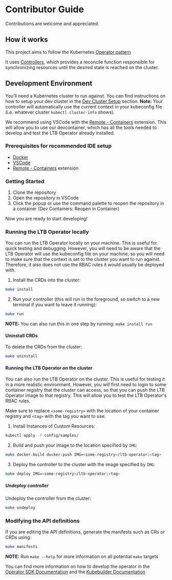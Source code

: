 # Contributor Guide

Contributions are welcome and appreciated.

## How it works

This project aims to follow the Kubernetes [Operator pattern](https://kubernetes.io/docs/concepts/extend-kubernetes/operator/)

It uses [Controllers](https://kubernetes.io/docs/concepts/architecture/controller/),
which provides a reconcile function responsible for synchronizing resources until the desired state is reached on the cluster.

## Development Environment

You’ll need a Kubernetes cluster to run against. You can find instructions on how to setup your dev cluster in the [Dev Cluster Setup](./dev-cluster-setup.md) section.
**Note:** Your controller will automatically use the current context in your kubeconfig file (i.e. whatever cluster `kubectl cluster-info` shows).

We recommend using VSCode with the [Remote - Containers](https://marketplace.visualstudio.com/items?itemName=ms-vscode-remote.remote-containers) extension. This will allow you to use our devcontainer, which has all the tools needed to develop and test the LTB Operator already installed.

### Prerequisites for recommended IDE setup

- [Docker](https://docs.docker.com/get-docker/)
- [VSCode](https://code.visualstudio.com/)
- [Remote - Containers](https://marketplace.visualstudio.com/items?itemName=ms-vscode-remote.remote-containers) extension

### Getting Started

1. Clone the repository
2. Open the repository in VSCode
3. Click the popup or use the command palette to reopen the repository in a container (Dev Containers: Reopen in Container)

Now you are ready to start developing!

### Running the LTB Operator locally

You can run the LTB Operator locally on your machine. This is useful for quick testing and debugging. However, you will need to be aware that the LTB Operator will use the kubeconfig file on your machine, so you will need to make sure that the context is set to the cluster you want to run against. Therefore, it also does not use the RBAC rules it would usually be deployed with.

1. Install the CRDs into the cluster:

```sh
make install
```

2. Run your controller (this will run in the foreground, so switch to a new terminal if you want to leave it running):

```sh
make run
```

**NOTE:** You can also run this in one step by running: `make install run`

#### Uninstall CRDs

To delete the CRDs from the cluster:

```sh
make uninstall
```

#### Running the LTB Operator on the cluster

You can also run the LTB Operator on the cluster. This is useful for testing it in a more realistic environment.
However, you will first need to login to some container registry that the cluster can access, so that you can push the LTB Operator image to that registry.
This will allow you to test the LTB Operator's RBAC rules.

Make sure to replace `<some-registry>` with the location of your container registry and `<tag>` with the tag you want to use.

1. Install Instances of Custom Resources:

```sh
kubectl apply -f config/samples/
```

2. Build and push your image to the location specified by `IMG`:

```sh
make docker-build docker-push IMG=<some-registry>/ltb-operator:<tag>
```

3. Deploy the controller to the cluster with the image specified by `IMG`:

```sh
make deploy IMG=<some-registry>/ltb-operator:<tag>
```

##### Undeploy controller

Undeploy the controller from the cluster:

```sh
make undeploy
```

### Modifying the API definitions

If you are editing the API definitions, generate the manifests such as CRs or CRDs using:

```sh
make manifests
```

**NOTE:** Run `make --help` for more information on all potential `make` targets

You can find more information on how to develop the operator in the [Operator SDK Documentation](https://sdk.operatorframework.io/docs/building-operators/golang/tutorial/) and the [Kubebuilder Documentation](https://book.kubebuilder.io/introduction.html)
